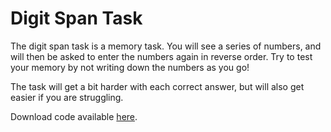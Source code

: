 
# Digit Span Task

The digit span task is a memory task. You will see a series of numbers, and will then be asked to enter the numbers again in reverse order. Try to test your memory by not writing down the numbers as you go!

The task will get a bit harder with each correct answer, but will also get easier if you are struggling.

Download code available [here](https://github.com/jamie-moffatt/jspsych-tasks).

<html>
<head>
  <title>Digit Span</title>
  <script src = "https://ajax.googleapis.com/ajax/libs/jquery/1.11.1/jquery.min.js"></script>
  <script src = "assets/jsPsych-master-6.1/jspsych.js"></script>
  <script src = "assets/jsPsych-master-6.1/plugins/jspsych-instructions.js"></script>
  <script src = "assets/jsPsych-master-6.1/plugins/jspsych-html-keyboard-response.js"></script>
  <script src = "assets/jsPsych-master-6.1/plugins/jspsych-html-button-response.js"></script>
  <script src = "assets/jsPsych-master-6.1/plugins/jspsych-call-function.js"></script>
  <script src = "assets/jsPsych-master-6.1/plugins/jspsych-external-html.js"></script>
  <script src = "assets/jsPsych-master-6.1/plugins/edited/jspsych-multi-html-no-response.js"></script>
  <script src = "assets/jsPsych-master-6.1/plugins/edited/jspsych-html-button-multi-response.js"></script>
  <link href="assets/jsPsych-master-6.1/css/jspsych.css" rel="stylesheet" type="text/css">

  <script src = "assets/tasks/digit_span.js"></script>
</head>

<body>
<div id="jspsych-display">
</div>
</body>

<script>

/************* Timeline *************/
var timeline = [];
var browser_interactions = [];

//Define the experiment timeline
// Digit Span
timeline = timeline.concat(
  DS_timeline,
);

/************ Extra information for Data **************/

/* Unique ID for each participant */
// returns random number between 0 and 99999999
var unique_number = Math.floor(Math.random() * 100000000);

/* Time and Date */
// Returns the date and time task was started
var date_completed = new Date();
var dd = date_completed.getDate();
var mm = date_completed.getMonth()+1; //January is 0!
var yyyy = date_completed.getFullYear();
var hour = date_completed.getHours();
var min = date_completed.getMinutes();
var secs = date_completed.getSeconds();

if(dd<10) { dd='0'+dd }
if(mm<10) { mm='0'+mm }
if(hour<10) {hour = '0'+hour}
if(min<10) { min='0'+min}
if(secs<10) {secs='0'+secs}

date_completed = dd+'/'+mm+'/'+yyyy;
var time_completed = hour + ":" + min + ":" + secs;

// Adds this info to the data
jsPsych.data.addProperties({
  date_completed: date_completed,
  time_completed: time_completed,
  unique_ID: unique_number
});

// Interaction data
// Things like clicks away from the window etc.
// Can be useful to track attention to the task
var log_interactions = {
  type: "call-function",
  func: function() {
    var interaction_data = jsPsych.data.getInteractionData();
    jsPsych.data.addProperties({browser_interactions: interaction_data.json()})
  }
}
// Push these at the end of the experiment
timeline.push(log_interactions);
jsPsych.init({
  timeline: timeline,
  display_element: "jspsych-display"
})

</script>

</html>
